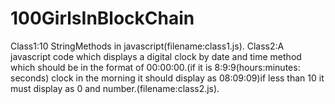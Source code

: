 # 100GirlsInBlockChain
Class1:10 StringMethods in javascript(filename:class1.js).
Class2:A javascript code which displays a digital clock by date and time method which should be in the format of 00:00:00.(if it is 8:9:9(hours:minutes: seconds) clock in the morning it should display as 08:09:09)if less than 10 it must display as 0 and number.(filename:class2.js).

